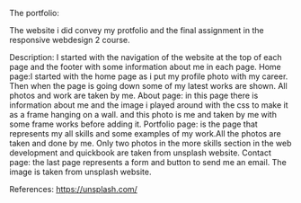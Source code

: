 The portfolio:

The website i did convey my protfolio and the final assignment in the responsive webdesign 2 course.

Description:
I started with the navigation of the website at the top of each page and the footer with some information about me in each page.
Home page:I started with the home page as i put my profile photo with my career. Then when the page is going down some of my latest works are shown. All photos and work are taken by me.
About page: in this page there is information about me  and the image i played around with the css to make it as a frame hanging on a wall. and this photo is me and taken by me with some frame works before adding it.
Portfolio page: is the page that represents my all skills and some examples of my work.All the photos are taken and done by me. Only two photos in the more skills section in the web development and quickbook are taken from unsplash website.
Contact page:  the last page represents a form and button to send me an email. The image is taken from unsplash website.

References:
https://unsplash.com/
